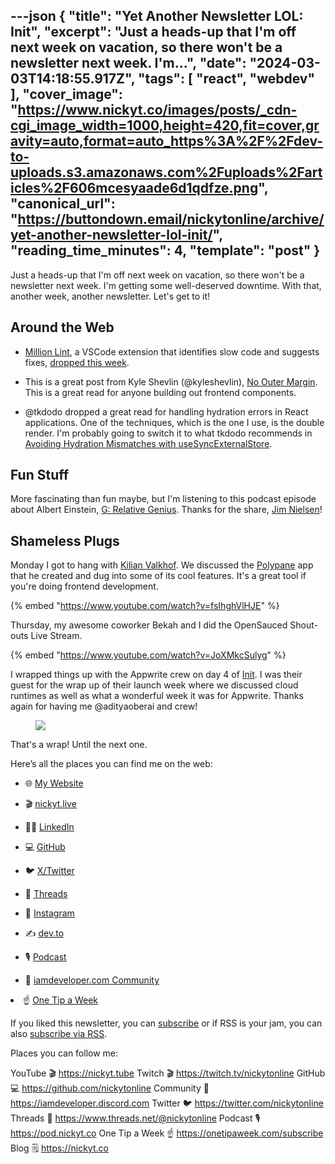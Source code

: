 ---json
{
  "title": "Yet Another Newsletter LOL: Init",
  "excerpt": "Just a heads-up that I'm off next week on vacation, so there won't be a newsletter next week. I'm...",
  "date": "2024-03-03T14:18:55.917Z",
  "tags": [
    "react",
    "webdev"
  ],
  "cover_image": "https://www.nickyt.co/images/posts/_cdn-cgi_image_width=1000,height=420,fit=cover,gravity=auto,format=auto_https%3A%2F%2Fdev-to-uploads.s3.amazonaws.com%2Fuploads%2Farticles%2F606mcesyaade6d1qdfze.png",
  "canonical_url": "https://buttondown.email/nickytonline/archive/yet-another-newsletter-lol-init/",
  "reading_time_minutes": 4,
  "template": "post"
}
---

<p>Just a heads-up that I'm off next week on vacation, so there won't be a newsletter next week. I'm getting some well-deserved downtime. With that, another week, another newsletter. Let's get to it!</p>
<h2>Around the Web</h2>
<ul>
<li><a href="https://marketplace.visualstudio.com/items?itemName=million.million-lint&amp;utm_source=nickytonline&amp;utm_medium=email&amp;utm_campaign=yet-another-newsletter-lol-init" target="_blank">Million Lint</a>, a VSCode extension that identifies slow code and suggests fixes, <a href="https://x.com/aidenybai/status/1763285323164127611?s=20&amp;utm_source=nickytonline&amp;utm_medium=email&amp;utm_campaign=yet-another-newsletter-lol-init" target="_blank">dropped this week</a>.</li>
</ul>
<ul>
<li>This is a great post from Kyle Shevlin (@kyleshevlin), <a href="https://kyleshevlin.com/no-outer-margin/?utm_source=nickytonline&amp;utm_medium=email&amp;utm_campaign=yet-another-newsletter-lol-init" target="_blank">No Outer Margin</a>. This is a great read for anyone building out frontend components.</li>
</ul>
<ul>
<li>@tkdodo dropped a great read for handling hydration errors in React applications. One of the techniques, which is the one I use, is the double render. I'm probably going to switch it to what tkdodo recommends in <a href="https://tkdodo.eu/blog/avoiding-hydration-mismatches-with-use-sync-external-store?utm_source=nickytonline&amp;utm_medium=email&amp;utm_campaign=yet-another-newsletter-lol-init" target="_blank">Avoiding Hydration Mismatches with useSyncExternalStore</a>.</li>
</ul>

<h2>Fun Stuff</h2>
<p>More fascinating than fun maybe, but I'm listening to this podcast episode about Albert Einstein, <a href="https://radiolab.org/podcast/g-relative-genius?utm_source=nickytonline&amp;utm_medium=email&amp;utm_campaign=yet-another-newsletter-lol-init" target="_blank">G: Relative Genius</a>. Thanks for the share, <a href="https://www.jim-nielsen.com/?utm_source=nickytonline&amp;utm_medium=email&amp;utm_campaign=yet-another-newsletter-lol-init" target="_blank">Jim Nielsen</a>!</p>

<h2>Shameless Plugs</h2>
<p>Monday I got to hang with <a href="https://kilianvalkhof.com/?utm_source=nickytonline&amp;utm_medium=email&amp;utm_campaign=yet-another-newsletter-lol-init" target="_blank">Kilian Valkhof</a>. We discussed the <a href="https://polypane.app/?utm_source=nickytonline&amp;utm_medium=email&amp;utm_campaign=yet-another-newsletter-lol-init" target="_blank">Polypane</a> app that he created and dug into some of its cool features. It's a great tool if you're doing frontend development.</p>

{% embed "https://www.youtube.com/watch?v=fsIhghVlHJE" %}

<p>Thursday, my awesome coworker Bekah and I did the OpenSauced Shout-outs Live Stream.</p>

{% embed "https://www.youtube.com/watch?v=JoXMkcSulyg" %}

<p>I wrapped things up with the Appwrite crew on day 4 of <a href="https://appwrite.io/init?utm_source=nickytonline&amp;utm_medium=email&amp;utm_campaign=yet-another-newsletter-lol-init" target="_blank">Init</a>. I was their guest for the wrap up of their launch week where we discussed cloud runtimes as well as what a wonderful week it was for Appwrite. Thanks again for having me @adityaoberai and crew!</p>
<figure><a href="https://x.com/nickytonline/status/1763620909053604235?utm_source=nickytonline&amp;utm_medium=email&amp;utm_campaign=yet-another-newsletter-lol-init" rel="noopener noreferrer" target="_blank"><img contenteditable="false" draggable="false" src="https://assets.buttondown.email/images/62650091-0fb2-4e01-a190-85845a331123.jpeg?w=960&amp;fit=max"/></a><figcaption></figcaption></figure>
<p>That's a wrap! Until the next one.</p>
<p>Here’s all the places you can find me on the web:</p>
<ul>
<li>🌐 <a href="https://nickyt.co?utm_source=nickytonline&amp;utm_medium=email&amp;utm_campaign=yet-another-newsletter-lol-init" target="_blank">My Website</a></li>
</ul>
<ul>
<li>🎬 <a href="https://nickyt.live?utm_source=nickytonline&amp;utm_medium=email&amp;utm_campaign=yet-another-newsletter-lol-init" target="_blank">nickyt.live</a></li>
</ul>
<ul>
<li>👨‍💼 <a href="https://www.linkedin.com/in/nickytonline/?utm_source=nickytonline&amp;utm_medium=email&amp;utm_campaign=yet-another-newsletter-lol-init" target="_blank">LinkedIn</a></li>
</ul>
<ul>
<li>💻 <a href="https://github.com/nickytonline?utm_source=nickytonline&amp;utm_medium=email&amp;utm_campaign=yet-another-newsletter-lol-init" target="_blank">GitHub</a></li>
</ul>
<ul>
<li>🐦 <a href="https://twitter.com/nickytonline?utm_source=nickytonline&amp;utm_medium=email&amp;utm_campaign=yet-another-newsletter-lol-init" target="_blank">X/Twitter</a></li>
</ul>
<ul>
<li>🧵 <a href="https://www.threads.net/@nickytonline?utm_source=nickytonline&amp;utm_medium=email&amp;utm_campaign=yet-another-newsletter-lol-init" target="_blank">Threads</a></li>
</ul>
<ul>
<li>📸 <a href="https://instagram.com/nickytonline?utm_source=nickytonline&amp;utm_medium=email&amp;utm_campaign=yet-another-newsletter-lol-init" target="_blank">Instagram</a></li>
</ul>
<ul>
<li>✍️ <a href="https://dev.to/nickytonline?utm_source=nickytonline&amp;utm_medium=email&amp;utm_campaign=yet-another-newsletter-lol-init" target="_blank">dev.to</a></li>
</ul>
<ul>
<li>🎙 <a href="https://pod.nickyt.co?utm_source=nickytonline&amp;utm_medium=email&amp;utm_campaign=yet-another-newsletter-lol-init" target="_blank">Podcast</a></li>
</ul>
<ul>
<li>🤝 <a href="https://iamdeveloper.discord.com?utm_source=nickytonline&amp;utm_medium=email&amp;utm_campaign=yet-another-newsletter-lol-init" target="_blank">iamdeveloper.com Community</a></li>
</ul>
<li>☝️ <a href="https://onetipaweek.com/subscribe" target="_blank">One Tip a Week</a></li>
</ul>

If you liked this newsletter, you can [subscribe](https://www.nickyt.co/pages/newsletter/) or if RSS is your jam, you can also [subscribe via RSS](https://buttondown.email/nickytonline/rss).
<!-- my newsletter -->

<!-- places to follow me -->

Places you can follow me:

YouTube 🎬    https://nickyt.tube
Twitch 🎬    https://twitch.tv/nickytonline
GitHub 💻     https://github.com/nickytonline
Community 👾  https://iamdeveloper.discord.com
Twitter 🐦    https://twitter.com/nickytonline
Threads 🧵    https://www.threads.net/@nickytonline
Podcast 🎙    https://pod.nickyt.co
One Tip a Week ☝️ https://onetipaweek.com/subscribe
Blog 🗒️    https://nickyt.co
